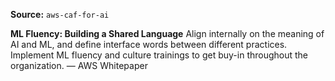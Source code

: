 **Source:** `aws-caf-for-ai`

**ML Fluency: Building a Shared Language**
Align internally on the meaning of AI and ML, and define interface words between different practices. Implement ML fluency and culture trainings to get buy-in throughout the organization. — AWS Whitepaper
